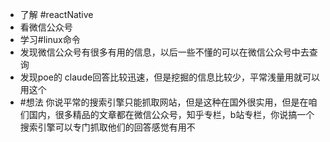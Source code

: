 - 了解 #reactNative
- 看微信公众号
- 学习#linux命令
- 发现微信公众号有很多有用的信息，以后一些不懂的可以在微信公众号中去查询
- 发现poe的 claude回答比较迅速，但是挖掘的信息比较少，平常浅量用就可以用这个
- #想法 你说平常的搜索引擎只能抓取网站，但是这种在国外很实用，但是在咱们国内，很多精品的文章都在微信公众号，知乎专栏，b站专栏，你说搞一个搜索引擎可以专门抓取他们的回答感觉有用不